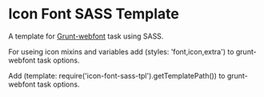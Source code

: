 # Icon Font SASS Template

A template for [Grunt-webfont](https://github.com/sapegin/grunt-webfont) task using SASS.

For useing icon mixins and variables add (styles: 'font,icon,extra') to grunt-webfont task options.

Add (template: require('icon-font-sass-tpl').getTemplatePath()) to grunt-webfont task options.